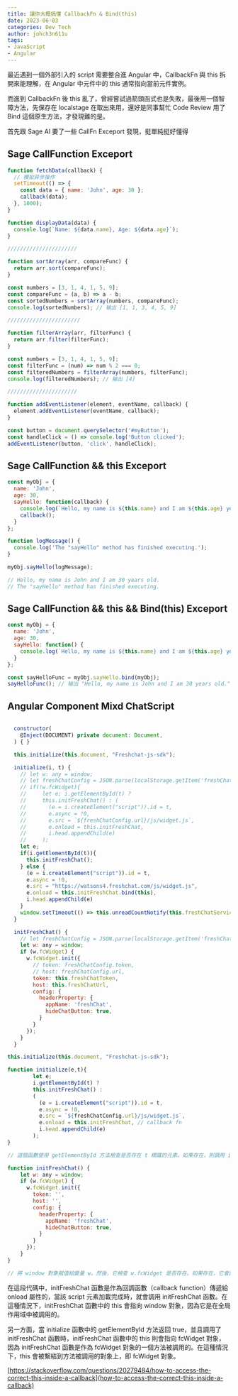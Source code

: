```yaml
---
title: 讓你大概搞懂 CallbackFn & Bind(this)
date: 2023-06-03
categories: Dev Tech
author: johch3n611u
tags:
- JavaScript
- Angular
---
```


最近遇到一個外部引入的 script 需要整合進 Angular 中，CallbackFn 與 this 拆開來能理解，在 Angular 中元件中的 this 通常指向當前元件實例。

而進到 CallbackFn 後 this 亂了，曾經嘗試過箭頭函式也是失敗，最後用一個智障方法，先保存在 localstage 在取出來用，還好是同事幫忙 Code Review 用了 Bind 這個原生方法，才發現難的是。

首先跟 Sage AI 要了一些 CallFn Exceport 發現，挺單純挺好懂得

## Sage CallFunction Exceport

```js
function fetchData(callback) {
  // 模拟异步操作
  setTimeout(() => {
    const data = { name: 'John', age: 30 };
    callback(data);
  }, 1000);
}

function displayData(data) {
  console.log(`Name: ${data.name}, Age: ${data.age}`);
}

//////////////////////

function sortArray(arr, compareFunc) {
  return arr.sort(compareFunc);
}

const numbers = [3, 1, 4, 1, 5, 9];
const compareFunc = (a, b) => a - b;
const sortedNumbers = sortArray(numbers, compareFunc);
console.log(sortedNumbers); // 输出 [1, 1, 3, 4, 5, 9]

///////////////////////

function filterArray(arr, filterFunc) {
  return arr.filter(filterFunc);
}

const numbers = [3, 1, 4, 1, 5, 9];
const filterFunc = (num) => num % 2 === 0;
const filteredNumbers = filterArray(numbers, filterFunc);
console.log(filteredNumbers); // 输出 [4]

//////////////////////

function addEventListener(element, eventName, callback) {
  element.addEventListener(eventName, callback);
}

const button = document.querySelector('#myButton');
const handleClick = () => console.log('Button clicked');
addEventListener(button, 'click', handleClick);
```

## Sage CallFunction && this Exceport

```js
const myObj = {
  name: 'John',
  age: 30,
  sayHello: function(callback) {
    console.log(`Hello, my name is ${this.name} and I am ${this.age} years old.`);
    callback();
  }
};

function logMessage() {
  console.log('The "sayHello" method has finished executing.');
}

myObj.sayHello(logMessage);

// Hello, my name is John and I am 30 years old.
// The "sayHello" method has finished executing.
```

## Sage CallFunction && this && Bind(this) Exceport

```js
const myObj = {
  name: 'John',
  age: 30,
  sayHello: function() {
    console.log(`Hello, my name is ${this.name} and I am ${this.age} years old.`);
  }
};

const sayHelloFunc = myObj.sayHello.bind(myObj);
sayHelloFunc(); // 输出 "Hello, my name is John and I am 30 years old."
```

## Angular Component Mixd ChatScript

```js

  constructor(
    @Inject(DOCUMENT) private document: Document,
  ) { }

  this.initialize(this.document, "Freshchat-js-sdk");

  initialize(i, t) {
    // let w: any = window;
    // let freshChatConfig = JSON.parse(localStorage.getItem('freshChatConfig'));
    // if(!w.fcWidget){
    //     let e; i.getElementById(t) ?
    //     this.initFreshChat() : (
    //       (e = i.createElement("script")).id = t,
    //       e.async = !0,
    //       e.src = `${freshChatConfig.url}/js/widget.js`,
    //       e.onload = this.initFreshChat,
    //       i.head.appendChild(e)
    //     );
    let e;
    if(i.getElementById(t)){
      this.initFreshChat();
    } else {
      (e = i.createElement("script")).id = t,
      e.async = !0,
      e.src = "https://watsons4.freshchat.com/js/widget.js",
      e.onload = this.initFreshChat.bind(this),
      i.head.appendChild(e)
    }
    window.setTimeout(() => this.unreadCountNotify(this.freshChatService), 3000);
  }

  initFreshChat() {
    // let freshChatConfig = JSON.parse(localStorage.getItem('freshChatConfig'));
    let w: any = window;
    if (w.fcWidget) {
      w.fcWidget.init({
        // token: freshChatConfig.token,
        // host: freshChatConfig.url,
        token: this.freshChatToken,
        host: this.freshChatUrl,
        config: {
          headerProperty: {
            appName: 'freshChat',
            hideChatButton: true,
          }
        }
      });
    }
  }
```

```js
this.initialize(this.document, "Freshchat-js-sdk");

function initialize(e,t){
        let e; 
        i.getElementById(t) ? 
        this.initFreshChat() : 
        (
          (e = i.createElement("script")).id = t,
          e.async = !0,
          e.src = `${freshChatConfig.url}/js/widget.js`,
          e.onload = this.initFreshChat, // callback fn
          i.head.appendChild(e)
        );
}

// 這個函數使用 getElementById 方法檢查是否存在 t 標識的元素。如果存在，則調用 initFreshChat 函数；否則，它會創建一個新的 script 元素，設置其 id、async 屬性和 src 屬性為指定的 URL，並將其添加到 head 元素中。當這個 script 元素完成加載時，它會調用 initFreshChat 函数。

function initFreshChat() {
    let w: any = window;
    if (w.fcWidget) {
      w.fcWidget.init({
        token: '',
        host: '',
        config: {
          headerProperty: {
            appName: 'freshChat',
            hideChatButton: true,
          }
        }
      });
    }
}

// 將 window 對象賦值給變量 w。然後，它檢查 w.fcWidget 是否存在。如果存在，它會調用 fcWidget.init 方法，並傳遞一個包含 token、host 和 config 屬性的對象。在此示例中，config 對象包含一個名為 headerProperty 的屬性，該屬性又包含兩個屬性：appName 和 hideChatButton，分別設置為 'freshChat' 和 true。這些屬性用於配置 Freshchat widget 的外觀和行為。
```

在這段代碼中，initFreshChat 函數是作為回調函數（callback function）傳遞給 onload 屬性的，當該 script 元素加載完成時，就會調用 initFreshChat 函數。在這種情況下，initFreshChat 函數中的 this 會指向 window 對象，因為它是在全局作用域中被調用的。

另一方面，當 initialize 函數中的 getElementById 方法返回 true，並且調用了 initFreshChat 函數時，initFreshChat 函數中的 this 則會指向 fcWidget 對象，因為 initFreshChat 函數是作為 fcWidget 對象的一個方法被調用的。在這種情況下，this 會被繫結到方法被調用的對象上，即 fcWidget 對象。

[https://stackoverflow.com/questions/20279484/how-to-access-the-correct-this-inside-a-callback](how-to-access-the-correct-this-inside-a-callback)
